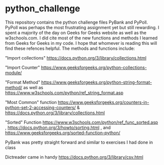 # python_challenge

This repository contains the python challenge files PyBank and PyPoll. PyPoll was perhaps the most frustrating assignment yet but still rewarding.
I spent a majority of the day on Geeks for Geeks website as well as the w3schools.com. I did cite most of the new functions and methods I learned from Geeks for Geeks in my code.
I hope that whomever is reading this will find these refences helpful.
The methods and functions include: 

"Import collections" https://docs.python.org/3/library/collections.html

"Import Counter" https://www.geeksforgeeks.org/python-collections-module/

"Format Method" https://www.geeksforgeeks.org/python-string-format-method/ as well as https://www.w3schools.com/python/ref_string_format.asp

"Most Common" function https://www.geeksforgeeks.org/counters-in-python-set-2-accessing-counters/ & https://docs.python.org/3/library/collections.html

"Sorted" Function https://www.w3schools.com/python/ref_func_sorted.asp , https://docs.python.org/3/howto/sorting.html , and https://www.geeksforgeeks.org/sorted-function-python/

PyBank was pretty straight forward and similar to exercises I had done in class

Dictreader came in handy https://docs.python.org/3/library/csv.html

